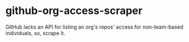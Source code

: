 # github-org-access-scraper
GitHub lacks an API for listing an org's repos' access for non-team-based individuals, so, scrape it.
